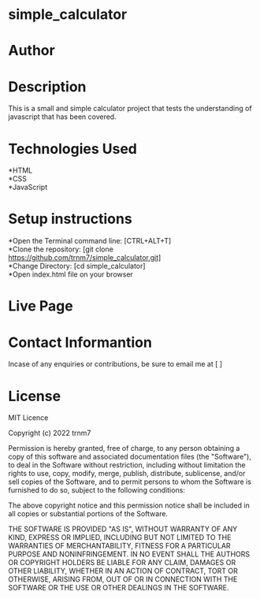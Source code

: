 # simple_calculator
# Author
# Description
This is a small and simple calculator project that tests the understanding of javascript that has been covered.
# Technologies Used
*HTML<br>
*CSS<br>
*JavaScript<br>
# Setup instructions
*Open the Terminal command line: [CTRL+ALT+T]<br>
*Clone the repository: [git clone https://github.com/trnm7/simple_calculator.git]<br>
*Change Directory: [cd simple_calculator]<br>
*Open index.html file on your browser
# Live Page
# Contact Informantion
Incase of any enquiries or contributions, be sure to email me at [    ]
# License
MIT Licence<br>

Copyright (c) 2022 trnm7<br>

Permission is hereby granted, free of charge, to any person obtaining a copy
of this software and associated documentation files (the "Software"), to deal
in the Software without restriction, including without limitation the rights
to use, copy, modify, merge, publish, distribute, sublicense, and/or sell
copies of the Software, and to permit persons to whom the Software is
furnished to do so, subject to the following conditions:

The above copyright notice and this permission notice shall be included in all
copies or substantial portions of the Software.

THE SOFTWARE IS PROVIDED "AS IS", WITHOUT WARRANTY OF ANY KIND, EXPRESS OR
IMPLIED, INCLUDING BUT NOT LIMITED TO THE WARRANTIES OF MERCHANTABILITY,
FITNESS FOR A PARTICULAR PURPOSE AND NONINFRINGEMENT. IN NO EVENT SHALL THE
AUTHORS OR COPYRIGHT HOLDERS BE LIABLE FOR ANY CLAIM, DAMAGES OR OTHER
LIABILITY, WHETHER IN AN ACTION OF CONTRACT, TORT OR OTHERWISE, ARISING FROM,
OUT OF OR IN CONNECTION WITH THE SOFTWARE OR THE USE OR OTHER DEALINGS IN THE
SOFTWARE.
